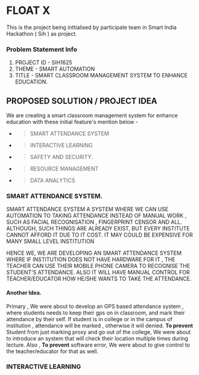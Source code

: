 
# FLOAT X
This is the project being inttialised by participate team in Smart India Hackathon ( Sih ) as project. 

### Problem Statement Info

1. PROJECT ID - SIH1625
2. THEME - SMART AUTOMATION
3. TITLE - SMART CLASSROOM MANAGEMENT SYSTEM TO ENHANCE EDUCATION.

## PROPOSED SOLUTION / PROJECT IDEA 

We are creating a smart classroom management system for enhance education with these initial feature's mention below - 

* >SMART ATTENDANCE SYSTEM 
* >INTERACTIVE LEARNING 
* >SAFETY AND SECURITY. 
* >RESOURCE MANAGEMENT 
* >DATA ANALYTICS 

### SMART ATTENDANCE SYSTEM. 

SMART ATTENDANCE SYSTEM A SYSTEM WHERE WE CAN USE AUTOMATION TO TAKING ATTENDANCE INSTEAD OF MANUAL
WORK , SUCH AS FACIAL RECOGNISATION , FINGERPRINT CENSOR AND ALL. 
ALTHOUGH, SUCH THINGS ARE ALREADY EXIST, BUT EVERY INSTITUTE CANNOT AFFORD IT DUE TO
IT COST. IT MAY COULD BE EXPENSIVE FOR MANY SMALL LEVEL INSTITUTION

HENCE WE, WE ARE DEVELOPING AN SMART ATTENDANCE SYSTEM WHERE IF INSTITUTION DOES NOT HAVE 
HARDWARE FOR IT , THE TEACHER CAN USE THEIR MOBILE PHONE CAMERA TO RECOGNISE THE STUDENT'S
ATTENDANCE. ALSO IT WILL HAVE MANUAL CONTROL FOR TEACHER/EDUCATOR HOW HE/SHE WANTS TO TAKE 
THE ATTENDANCE. 

#### Another Idea.
 
Primary , We were about to develop an GPS based attendance system , where students needs to 
keep their gps on in classroom, and mark their attendance by their self. 
If student is in college or in the campus of institution , attendance will be marked , otherwise it will denied.
**To prevent** Student from just marking proxy and go out of the college, We were about to introduce 
an system that will check their location multiple times during lecture.
Also , **To prevent** software error, We were about to give control to the teacher/educator for that as well. 
    

### INTERACTIVE LEARNING 